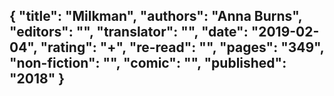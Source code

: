 {
 "title": "Milkman",
 "authors": "Anna Burns",
 "editors": "",
 "translator": "",
 "date": "2019-02-04",
 "rating": "+",
 "re-read": "",
 "pages": "349",
 "non-fiction": "",
 "comic": "",
 "published": "2018"
}
---

